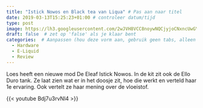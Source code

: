 ```yaml
---
title: "Istick Nowos en Black tea van Liqua" # Pas aan naar titel
date: 2019-03-13T15:25:23+01:00 # controleer datum/tijd
type: post
image: https://lh3.googleusercontent.com/2wJVH8VCC8noywNQCjyjoCNxncUwGYwKzv5arbWJPYtTR_9951FP7wi0u5xcoaJxLOam23NlCy2xNoZA4n40sB4HfoaqpUXiiVXwPmFaTpBC6WczLFuvnTRh2iYej18vunwOQ6d8G3nf5U5h6Sg7tGQ3aRixesFTMw6IbhCa3Stwaw8fHzTH888d2goezcEQbH1SILa0I2ZE_T3cTxc9rZn2m83DM4hf8IpYmfeHj9ouuS1GtpScm-UAWrXoJSGEggn5oMg2CzJG8FfKupNVzK-aA4i7jrDINFmBw777tpVhEu5Lc506xJPyx1QzeOV2IYg90IBZkwjKBSz1AbIOVFSUgvHBB1wFEntvfJldmn_VAulubLg4fAMTCKkytf7aLiooSmgqFQ3PH-DSNCz9mH9Q7TgH8WZkQpUCMdNrh0QIaj97Es8iQFdPtF4LB00CktPXyZ3MUUNHp64QOrGhZRF5C7tnbcegU0SjZ0Kw-ZqnX6sKT3znkZSGGMbUD26mToGGjC-9LKvBE5o0vzksdp_ypDLVDd4nwpPJ55Q5iLjugKFEcyoEsFcDzdt0jy1NelHt0lc9abF0-bTGPE_-k1AP3y92-KgaFAse3oAe0CbbONVGmRC-mu28Zoi7sTLiQcRaz9Y2dM5Yh7xUvulNVZB7CcBEe18dcj-_d1tpa3AMJo8hE0C-S4AsrCfb1rKqRnoU8YhZlI6pGlB-FbolnFxfBg=w1648-h927-no
draft: false  # zet op 'false' als je klaar bent
categories:  # Aanpassen (hou deze vorm aan, gebruik geen tabs, alleen spaties)
  - Hardware
  - E-Liquid
  - Review
---
```

Loes heeft een nieuwe mod
De Eleaf Istick Nowos. In de kit zit ook de Ello Duro tank.
Ze laat zien wat er in het doosje zit, hoe die werkt en verteld haar 1e ervaring.
Ook vertelt ze haar mening over de vloeistof.

{{< youtube Bdj7u3rvNl4 >}}
